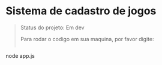 <h1>Sistema de cadastro de jogos </h1>

> Status do projeto: Em dev
>
> Para rodar o codigo em sua maquina, por favor digite:
>
> ```
node app.js
> ```
